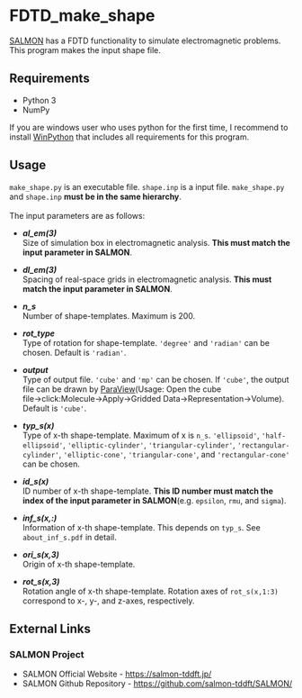 # FDTD_make_shape

[SALMON](https://salmon-tddft.jp/) has a FDTD functionality to simulate electromagnetic problems. This program makes the input shape file.

## Requirements

 - Python 3
 - NumPy

If you are windows user who uses python for the first time, I recommend to install [WinPython](https://sourceforge.net/projects/winpython/) that includes all requirements for this program.

## Usage

`make_shape.py` is an executable file. `shape.inp` is a input file. `make_shape.py` and `shape.inp` **must be in the same hierarchy**.<br><br>
The input parameters are as follows:<br>

- ***al_em(3)*** <br>
Size of simulation box in electromagnetic analysis. **This must match the input parameter in SALMON**.

- ***dl_em(3)*** <br>
Spacing of real-space grids in electromagnetic analysis. **This must match the input parameter in SALMON**.

- ***n_s*** <br>
Number of shape-templates. Maximum is 200.

- ***rot_type*** <br>
Type of rotation for shape-template. `'degree'` and `'radian'` can be chosen. Default is `'radian'`.

- ***output*** <br>
Type of output file. `'cube'` and `'mp'` can be chosen. If `'cube'`, the output file can be drawn by [ParaView](https://www.paraview.org/download/)(Usage: Open the cube file→click:Molecule→Apply→Gridded Data→Representation→Volume). Default is `'cube'`.

- ***typ_s(x)*** <br>
Type of x-th shape-template. Maximum of x is `n_s`. `'ellipsoid'`, `'half-ellipsoid'`, `'elliptic-cylinder'`, `'triangular-cylinder'`, `'rectangular-cylinder'`, `'elliptic-cone'`, `'triangular-cone'`, and `'rectangular-cone'` can be chosen.

- ***id_s(x)*** <br>
ID number of x-th shape-template. **This ID number must match the index of the input parameter in SALMON**(e.g. `epsilon`, `rmu`, and `sigma`).

- ***inf_s(x,:)*** <br>
Information of x-th shape-template. This depends on `typ_s`. See `about_inf_s.pdf` in detail.

- ***ori_s(x,3)*** <br>
Origin of x-th shape-template.

- ***rot_s(x,3)*** <br>
Rotation angle of x-th shape-template. Rotation axes of `rot_s(x,1:3)` correspond to x-, y-, and z-axes, respectively. 

## External Links

### SALMON Project
  - SALMON Official Website - https://salmon-tddft.jp/
  - SALMON Github Repository - https://github.com/salmon-tddft/SALMON/
